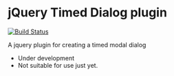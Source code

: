 # jQuery Timed Dialog plugin

[![Build Status](https://travis-ci.com/armino-dev/jquery-timed-dialog.svg?branch=master)](https://travis-ci.com/armino-dev/jquery-timed-dialog)

A jquery plugin for creating a timed modal dialog


* Under development
* Not suitable for use just yet.
